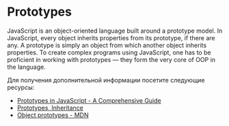 # Prototypes

JavaScript is an object-oriented language built around a prototype model. In JavaScript, every object inherits properties from its prototype, if there are any. A prototype is simply an object from which another object inherits properties. To create complex programs using JavaScript, one has to be proficient in working with prototypes — they form the very core of OOP in the language.

Для получения дополнительной информации посетите следующие ресурсы:

- [Prototypes in JavaScript - A Comprehensive Guide](https://www.codeguage.com/courses/js/objects-prototypes)
- [Prototypes, Inheritance](https://javascript.info/prototypes)
- [Object prototypes - MDN](https://developer.mozilla.org/en-US/docs/Learn/JavaScript/Objects/Object_prototypes)
